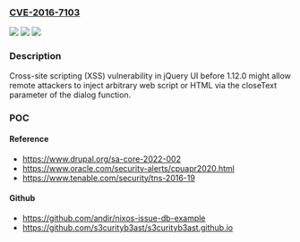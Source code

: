 ### [CVE-2016-7103](https://cve.mitre.org/cgi-bin/cvename.cgi?name=CVE-2016-7103)
![](https://img.shields.io/static/v1?label=Product&message=n%2Fa&color=blue)
![](https://img.shields.io/static/v1?label=Version&message=n%2Fa&color=blue)
![](https://img.shields.io/static/v1?label=Vulnerability&message=n%2Fa&color=brighgreen)

### Description

Cross-site scripting (XSS) vulnerability in jQuery UI before 1.12.0 might allow remote attackers to inject arbitrary web script or HTML via the closeText parameter of the dialog function.

### POC

#### Reference
- https://www.drupal.org/sa-core-2022-002
- https://www.oracle.com/security-alerts/cpuapr2020.html
- https://www.tenable.com/security/tns-2016-19

#### Github
- https://github.com/andir/nixos-issue-db-example
- https://github.com/s3curityb3ast/s3curityb3ast.github.io


